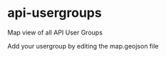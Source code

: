 api-usergroups
==============

Map view of all API User Groups

Add your usergroup by editing the map.geojson file
